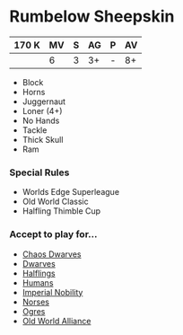 # Rumbelow Sheepskin
| 170 K  | MV | S | AG | P | AV |
| --- | --- | --- | --- | --- | --- |
| | 6 | 3 | 3+ | - | 8+ |

* Block
* Horns
* Juggernaut
* Loner (4+)
* No Hands
* Tackle
* Thick Skull
* Ram

### Special Rules
* Worlds Edge Superleague
* Old World Classic
* Halfling Thimble Cup

### Accept to play for...
* [Chaos Dwarves](../teams/Chaos_Dwarves.md)
* [Dwarves](../teams/Dwarves.md)
* [Halflings](../teams/Halflings.md)
* [Humans](../teams/Humans.md)
* [Imperial Nobility](../teams/Imperial_Nobility.md)
* [Norses](../teams/Norses.md)
* [Ogres](../teams/Ogres.md)
* [Old World Alliance](../teams/Old_World_Alliance.md)
